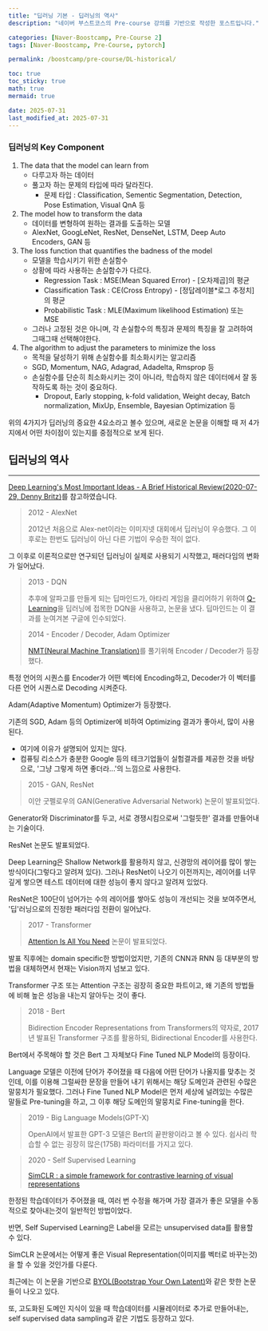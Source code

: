 ```yaml
---
title: "딥러닝 기본 - 딥러닝의 역사"
description: "네이버 부스트코스의 Pre-course 강의를 기반으로 작성한 포스트입니다."

categories: [Naver-Boostcamp, Pre-Course 2]
tags: [Naver-Boostcamp, Pre-Course, pytorch]

permalink: /boostcamp/pre-course/DL-historical/

toc: true
toc_sticky: true
math: true
mermaid: true

date: 2025-07-31
last_modified_at: 2025-07-31
---
```


### 딥러닝의 Key Component

1. The data that the model can learn from
    - 다루고자 하는 데이터
    - 풀고자 하는 문제의 타입에 따라 달라진다.
        - 문제 타입 : Classification, Sementic Segmentation, Detection, Pose Estimation, Visual QnA 등
2. The model how to transform the data
    - 데이터를 변형하여 원하는 결과를 도출하는 모델
    - AlexNet, GoogLeNet, ResNet, DenseNet, LSTM, Deep Auto Encoders, GAN 등
3. The loss function that quantifies the badness of the model
    - 모델을 학습시키기 위한 손실함수
    - 상황에 따라 사용하는 손실함수가 다르다.
        - Regression Task : MSE(Mean Squared Error) - [오차제곱]의 평균
        - Classification Task : CE(Cross Entropy) - [정답레이블*로그 추정치]의 평균
        - Probabilistic Task : MLE(Maximum likelihood Estimation) 또는 MSE
    - 그러나 고정된 것은 아니며, 각 손실함수의 특징과 문제의 특징을 잘 고려하여 그때그때 선택해야한다.
4. The algorithm to adjust the parameters to minimize the loss
    - 목적을 달성하기 위해 손실함수를 최소화시키는 알고리즘
    - SGD, Momentum, NAG, Adagrad, Adadelta, Rmsprop 등
    - 손실함수를 단순히 최소화시키는 것이 아니라, 학습하지 않은 데이터에서 잘 동작하도록 하는 것이 중요하다.
        - Dropout, Early stopping, k-fold validation, Weight decay, Batch normalization, MixUp, Ensemble, Bayesian Optimization 등

위의 4가지가 딥러닝의 중요한 4요소라고 볼수 있으며, 새로운 논문을 이해할 때 저 4가지에서 어떤 차이점이 있는지를 중점적으로 보게 된다.

## 딥러닝의 역사
---------------

[Deep Learning's Most Important Ideas - A Brief Historical Review(2020-07-29, Denny Britz)](https://dennybritz.com/posts/deep-learning-ideas-that-stood-the-test-of-time/)를 참고하였습니다.

> 2012 - AlexNet
>
> 2012년 처음으로 Alex-net이라는 이미지넷 대회에서 딥러닝이 우승했다. 그 이후로는 한번도 딥러닝이 아닌 다른 기법이 우승한 적이 없다.

그 이후로 이론적으로만 연구되던 딥러닝이 실제로 사용되기 시작했고, 패러다임의 변화가 일어났다.

> 2013 - DQN
>
> 추후에 알파고를 만들게 되는 딥마인드가, 아타리 게임을 클리어하기 위하여 [Q-Learning](https://ko.wikipedia.org/wiki/Q_%EB%9F%AC%EB%8B%9D)을 딥러닝에 접목한 DQN을 사용하고, 논문을 냈다. 딥마인드는 이 결과를 눈여겨본 구글에 인수되었다.

> 2014 - Encoder / Decoder, Adam Optimizer
>
> [NMT(Neural Machine Translation)](https://ko.wikipedia.org/wiki/%EC%8B%A0%EA%B2%BD%EB%A7%9D_%EA%B8%B0%EA%B3%84_%EB%B2%88%EC%97%AD)를 풀기위해 Encoder / Decoder가 등장했다.

특정 언어의 시퀀스를 Encoder가 어떤 벡터에 Encoding하고, Decoder가 이 벡터를 다른 언어 시퀀스로 Decoding 시켜준다.

Adam(Adaptive Momentum) Optimizer가 등장했다.

기존의 SGD, Adam 등의 Optimizer에 비하여 Optimizing 결과가 좋아서, 많이 사용된다.

- 여기에 이유가 설명되어 있지는 않다.
- 컴퓨팅 리소스가 충분한 Google 등의 테크기업들이 실험결과를 제공한 것을 바탕으로, '그냥 그렇게 하면 좋더라...'의 느낌으로 사용한다.

> 2015 - GAN, ResNet
> 
> 이안 굿펠로우의 GAN(Generative Adversarial Network) 논문이 발표되었다.

Generator와 Discriminator를 두고, 서로 경쟁시킴으로써 '그럴듯한' 결과를 만들어내는 기술이다.

ResNet 논문도 발표되었다.

Deep Learning은 Shallow Network를 활용하지 않고, 신경망의 레이어를 많이 쌓는 방식이다(그렇다고 알려져 있다). 그러나 ResNet이 나오기 이전까지는, 레이어를 너무 깊게 쌓으면 테스트 데이터에 대한 성능이 좋지 않다고 알려져 있었다.

ResNet은 100단이 넘어가는 수의 레이어를 쌓아도 성능이 개선되는 것을 보여주면서, '딥'러닝으로의 진정한 패러다임 전환이 일어났다.

> 2017 - Transformer
>
> [Attention Is All You Need](https://arxiv.org/pdf/1706.03762) 논문이 발표되었다.

발표 직후에는 domain specific한 방법이었지만, 기존의 CNN과 RNN 등 대부분의 방법을 대체하면서 현재는 Vision까지 넘보고 있다.

Transformer 구조 또는 Attention 구조는 굉장히 중요한 파트이고, 왜 기존의 방법들에 비해 높은 성능을 내는지 알아두는 것이 좋다.

> 2018 - Bert
>
> Bidirection Encoder Representations from Transformers의 약자로, 2017년 발표된 Transformer 구조를 활용하되, Bidirectional Encoder를 사용한다.

Bert에서 주목해야 할 것은 Bert 그 자체보다 Fine Tuned NLP Model의 등장이다.

Language 모델은 이전에 단어가 주어졌을 때 다음에 어떤 단어가 나올지를 맞추는 것인데, 이를 이용해 그럴싸한 문장을 만들어 내기 위해서는 해당 도메인과 관련된 수많은 말뭉치가 필요했다. 그러나 Fine Tuned NLP Model은 먼저 세상에 널려있는 수많은 말들로 Pre-tuning을 하고, 그 이후 해당 도메인의 말뭉치로 Fine-tuning을 한다.

> 2019 - Big Language Models(GPT-X)
>
> OpenAI에서 발표한 GPT-3 모델은 Bert의 끝판왕이라고 볼 수 있다. 쉽사리 학습할 수 없는 굉장히 많은(175B) 파라미터를 가지고 있다.

> 2020 - Self Supervised Learning
>
> [SimCLR : a simple framework for contrastive learning of visual representations](https://arxiv.org/pdf/2002.05709)

한정된 학습데이터가 주어졌을 때, 여러 번 수정을 해가며 가장 결과가 좋은 모델을 수동적으로 찾아내는것이 일반적인 방법이었다.

반면, Self Supervised Learning은 Label을 모르는 unsupervised data를 활용할 수 있다.

SimCLR 논문에서는 어떻게 좋은 Visual Representation(이미지를 벡터로 바꾸는것)을 할 수 있을 것인가를 다룬다.

최근에는 이 논문을 기반으로 [BYOL(Bootstrap Your Own Latent)](https://arxiv.org/pdf/2006.07733)와 같은 핫한 논문들이 나오고 있다.

또, 고도화된 도메인 지식이 있을 때 학습데이터를 시뮬레이터로 추가로 만들어내는, self supervised data sampling과 같은 기법도 등장하고 있다.
